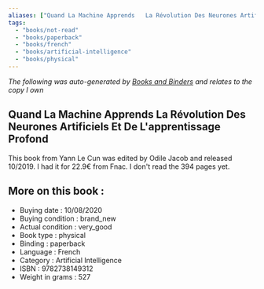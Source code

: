 ```yaml
---
aliases: ["Quand La Machine Apprends   La Révolution Des Neurones Artificiels Et De L'apprentissage Profond"] 
tags: 
  - "books/not-read" 
  - "books/paperback" 
  - "books/french"
  - "books/artificial-intelligence"
  - "books/physical"
---
```


_The following was auto-generated by [Books and Binders](Books%20and%20Binders.md) and relates to the copy I own_
## Quand La Machine Apprends   La Révolution Des Neurones Artificiels Et De L'apprentissage Profond
This book from Yann Le Cun was edited by Odile Jacob and released 10/2019. I had it for 22.9€ from Fnac. I don't read the 394 pages yet.

## More on this book :
- Buying date : 10/08/2020
- Buying condition : brand_new
- Actual condition : very_good
- Book type : physical
- Binding : paperback
- Language : French
- Category : Artificial Intelligence
- ISBN : 9782738149312
- Weight in grams : 527
